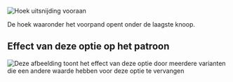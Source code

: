 ![Hoek uitsnijding vooraan](frontcutawayangle.svg)

De hoek waaronder het voorpand opent onder de laagste knoop.

## Effect van deze optie op het patroon

![Deze afbeelding toont het effect van deze optie door meerdere varianten die een andere waarde hebben voor deze optie te vervangen](jaeger_frontcutawayangle_sample.svg "Effect van deze optie op het patroon")

